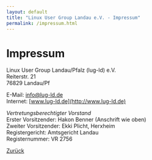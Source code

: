 ```yaml
---
layout: default
title: "Linux User Group Landau e.V. - Impressum"
permalink: /impressum.html
---
```


# Impressum
Linux User Group Landau/Pfalz (lug-ld) e.V.  
Reiterstr. 21  
76829 Landau/Pf

E-Mail: [info@lug-ld.de](mailto:info@lug-ld.de)  
Internet: [www.lug-ld.de](http://www.lug-ld.de)  

_Vertretungsberechtigter Vorstand_  
Erster Vorsitzender: Hakon Benner (Anschrift wie oben)  
Zweiter Vorsitzender: Ekki Plicht, Herxheim  
Registergericht: Amtsgericht Landau  
Registernummer: VR 2756  

[Zurück](/)
